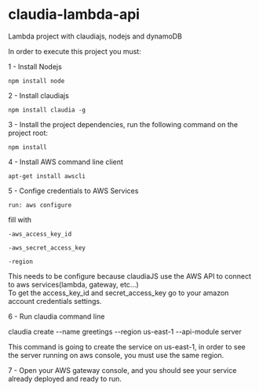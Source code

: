 # claudia-lambda-api
Lambda project with claudiajs, nodejs and dynamoDB

In order to execute this project you must:

1 - Install Nodejs

    npm install node

2 - Install claudiajs

    npm install claudia -g

3 - Install the project dependencies, run the following command on the project root:

    npm install

4 - Install AWS command line client

    apt-get install awscli

5 - Confige credentials to AWS Services

    run: aws configure

  fill with

    -aws_access_key_id

    -aws_secret_access_key

    -region

  This needs to be configure because claudiaJS use the AWS API to connect to aws services(lambda, gateway, etc...)  
  To get the access_key_id and secret_access_key go to your amazon account credentials settings.

6 - Run claudia command line

  claudia create --name greetings --region us-east-1 --api-module server

  This command is going to create the service on us-east-1, in order to see the server running on aws console, you must use the same region.

7 - Open your AWS gateway console, and you should see your service already deployed and ready to run.
